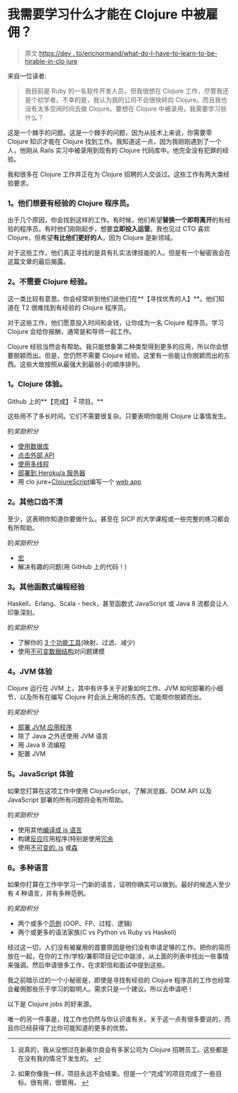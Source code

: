 # 我需要学习什么才能在 Clojure 中被雇佣？

> 原文:[https://dev . to/ericnormand/what-do-I-have-to-learn-to-be-hirable-in-clo jure](https://dev.to/ericnormand/what-do-i-have-to-learn-to-be-hirable-in-clojure)

来自一位读者:

> 我目前是 Ruby 的一名软件开发人员，但我很想在 Clojure 工作，尽管我还是个初学者。不幸的是，我认为我的公司不会很快转向 Clojure。而且我也没有太多空闲时间去做 Clojure。要想在 Clojure 中被录用，我需要学习些什么？

这是一个棘手的问题。这是一个棘手的问题，因为从技术上来说，你需要零 Clojure 知识才能在 Clojure 找到工作。我知道这一点，因为我刚刚遇到了一个人，他刚从 Rails 实习中被录用到现有的 Clojure 代码库中。他完全没有犯罪的经验。

我和很多在 Clojure 工作并正在为 Clojure 招聘的人交谈过。这些工作有两大类经验要求。

### 1。他们想要有经验的 Clojure 程序员。

出于几个原因，你会找到这样的工作。有时候，他们希望**替换一个即将离开**的有经验的程序员。有时他们刚刚起步，想要**立即投入运营**。我也见过 CTO 喜欢 Clojure，但希望**有比他们更好的人**，因为 Clojure 是新领域。

对于这些工作，他们真正寻找的是具有扎实法律技能的人。但是有一个秘密我会在这篇文章的最后揭露。

### 2。不需要 Clojure 经验。

这一类比较有意思。你会经常听到他们说他们在**【寻找优秀的人】**。他们知道在 T2 很难找到有经验的 Clojure 程序员。

对于这些工作，他们愿意投入时间和金钱，让你成为一名 Clojure 程序员。学习 Clojure 会给你报酬，通常是和导师一起工作。

Clojure 经验当然会有帮助。我只能想象第二种类型得到更多的应用，所以你会想要脱颖而出。但是，您仍然不需要 Clojure 经验。这里有一些能让你脱颖而出的东西。这些大致按照从最强大到最弱小的顺序排列。

### 1。Clojure 体验。

Github 上的**【完成】 <sup id="fnref2">[2](#fn2)</sup> 项目。**

这些用不了多长时间。它们不需要很复杂。只要表明你能用 Clojure 让事情发生。

的*奖励积分*

*   [使用数据库](https://purelyfunctional.tv/web-dev-in-clojure/making-a-complete-app/)
*   [点击外部 API](https://purelyfunctional.tv/clojure-in-one-hour/clojure-twitter-bot/)
*   [使用多线程](https://purelyfunctional.tv/courses/concurrency/)
*   [部署到 Heroku/a 服务器](https://purelyfunctional.tv/web-dev-in-clojure/lets-get-a-server-up-and-running-in-the-cloud/)
*   用 clo jure+[ClojureScript](https://purelyfunctional.tv/clojure-in-one-hour/re-frame-in-one-hour/)编写一个 [web app](https://purelyfunctional.tv/clojure-in-one-hour/luminus-in-one-hour/)

### 2。其他口齿不清

至少，这表明你知道你要做什么。甚至在 SICP 的大学课程或一些完整的练习都会有所帮助。

的*奖励积分*

*   [宏](https://purelyfunctional.tv/courses/clojure-macros/)
*   解决有趣的问题(用 GitHub 上的代码！)

### 3。其他函数式编程经验

Haskell、Erlang、Scala - heck，甚至函数式 JavaScript 或 Java 8 流都会让人印象深刻。

的*奖励积分*

*   了解你的 [3 个功能工具](https://purelyfunctional.tv/courses/3-functional-tools/)(映射、过滤、减少)
*   使用[不可变数据结构](https://purelyfunctional.tv/courses/modeling-solitaire-in-clojure/)对问题建模

### 4。JVM 体验

Clojure 运行在 JVM 上，其中有许多关于对象如何工作、JVM 如何部署的小细节，以及所有在编写 Clojure 时会派上用场的东西。它能帮你脱颖而出。

的*奖励积分*

*   [部署 JVM 应用程序](https://purelyfunctional.tv/article/jvm-deployment-options/)
*   除了 Java 之外还使用 JVM 语言
*   用 Java 8 流编程
*   配置 JVM

### 5。JavaScript 体验

如果您打算在这项工作中使用 ClojureScript，了解浏览器、DOM API 以及 JavaScript 部署的所有问题将会有所帮助。

的*奖励积分*

*   使用其他[编译成 js 语言](https://github.com/jashkenas/coffeescript/wiki/list-of-languages-that-compile-to-js)
*   构建[反应](https://facebook.github.io/react/)应用程序(特别是使用[冗余](http://redux.js.org/)
*   使用[不可变的. js](https://facebook.github.io/immutable-js/) 或[森](http://swannodette.github.io/mori/)

### 6。多种语言

如果你打算在工作中学习一门新的语言，证明你确实可以做到。最好的候选人至少有 4 种语言，并有多种范例。

的*奖励积分*

*   两个或多个[范例](https://en.wikipedia.org/wiki/Programming_paradigm) (OOP、FP、过程、逻辑)
*   两个或更多的语法家族(C vs Python vs Ruby vs Haskell)

经过这一切，人们没有被雇用的首要原因是他们没有申请足够的工作。把你的简历放在一起，在你的工作/学校/兼职项目记忆中跋涉，从上面的列表中找出一些事情来强调。然后申请很多工作，在求职信和面试中提到这些。

我之前暗示过的一个小秘密是，即使是寻找有经验的 Clojure 程序员的工作也经常会雇佣那些乐于学习的聪明人。需求只是一个建议。所以去申请吧！

以下是 Clojure jobs 的好来源。

唯一的另一件事是，找工作也仍然与你认识谁有关。关于这一点有很多要说的，而且你已经获得了比你可能知道的更多的优势。

* * *

1.  说真的，我从没想过在新奥尔良会有多家公司为 Clojure 招聘员工。这些都是在没有我的情况下发生的。 [↩](#fnref1)

2.  如果你像我一样，项目永远不会结束。但是一个“完成”的项目完成了一些目标。很有用，很管用。 [↩](#fnref2)
